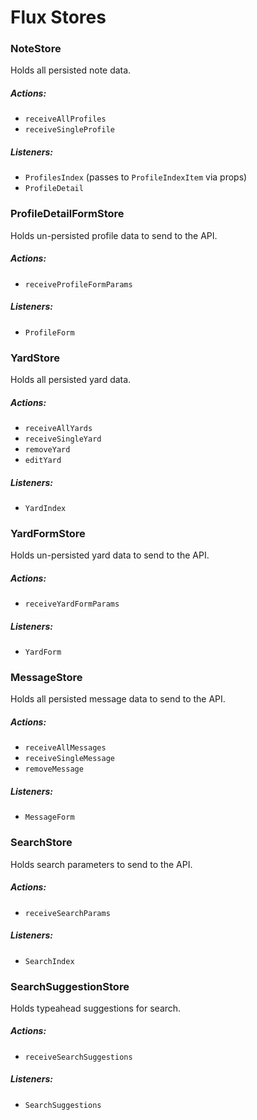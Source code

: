 # Flux Stores

### NoteStore

Holds all persisted note data.

##### Actions:
- `receiveAllProfiles`
- `receiveSingleProfile`

##### Listeners:
- `ProfilesIndex` (passes to `ProfileIndexItem` via props)
- `ProfileDetail`

### ProfileDetailFormStore

Holds un-persisted profile data to send to the API.

##### Actions:
- `receiveProfileFormParams`

##### Listeners:
- `ProfileForm`

### YardStore

Holds all persisted yard data.

##### Actions:
- `receiveAllYards`
- `receiveSingleYard`
- `removeYard`
- `editYard`

##### Listeners:
- `YardIndex`

### YardFormStore

Holds un-persisted yard data to send to the API.

##### Actions:
- `receiveYardFormParams`

##### Listeners:
- `YardForm`

### MessageStore

Holds all persisted message data to send to the API.

##### Actions:
- `receiveAllMessages`
- `receiveSingleMessage`
- `removeMessage`

##### Listeners:
- `MessageForm`


### SearchStore

Holds search parameters to send to the API.

##### Actions:
- `receiveSearchParams`

##### Listeners:
- `SearchIndex`

### SearchSuggestionStore

Holds typeahead suggestions for search.

##### Actions:
- `receiveSearchSuggestions`

##### Listeners:
- `SearchSuggestions`

